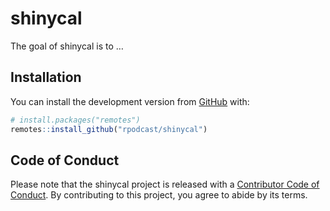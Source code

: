 
<!-- README.md is generated from README.Rmd. Please edit that file -->

# shinycal

<!-- badges: start -->

<!-- badges: end -->

The goal of shinycal is to …

## Installation

You can install the development version from
[GitHub](https://github.com/) with:

``` r
# install.packages("remotes")
remotes::install_github("rpodcast/shinycal")
```

## Code of Conduct

Please note that the shinycal project is released with a [Contributor
Code of
Conduct](https://contributor-covenant.org/version/2/0/CODE_OF_CONDUCT.html).
By contributing to this project, you agree to abide by its terms.
